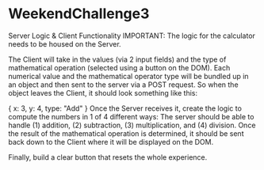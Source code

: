 # WeekendChallenge3
Server Logic & Client Functionality
IMPORTANT: The logic for the calculator needs to be housed on the Server.

The Client will take in the values (via 2 input fields) and the type of mathematical operation (selected using a button on the DOM). Each numerical value and the mathematical operator type will be bundled up in an object and then sent to the server via a POST request. So when the object leaves the Client, it should look something like this:

{
   x: 3,
   y: 4,
   type: "Add"
}
Once the Server receives it, create the logic to compute the numbers in 1 of 4 different ways: The server should be able to handle (1) addition, (2) subtraction, (3) multiplication, and (4) division. Once the result of the mathematical operation is determined, it should be sent back down to the Client where it will be displayed on the DOM.

Finally, build a clear button that resets the whole experience.
